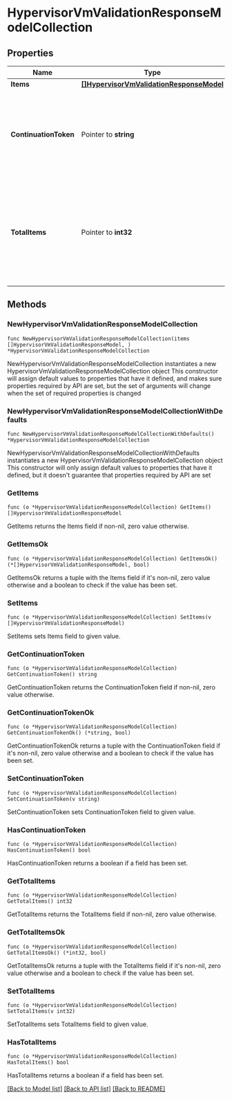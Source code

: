 # HypervisorVmValidationResponseModelCollection

## Properties

Name | Type | Description | Notes
------------ | ------------- | ------------- | -------------
**Items** | [**[]HypervisorVmValidationResponseModel**](HypervisorVmValidationResponseModel.md) | List of items. | 
**ContinuationToken** | Pointer to **string** | If present, indicates to the caller that the query was not complete, and they should call the API again specifying the continuation token as a query parameter. | [optional] 
**TotalItems** | Pointer to **int32** | Indicates the total number of items in the collection, which may be more than the number of Items returned, if there is a ContinuationToken.  Only returned in the response to &#x60;$search&#x60; APIs. | [optional] 

## Methods

### NewHypervisorVmValidationResponseModelCollection

`func NewHypervisorVmValidationResponseModelCollection(items []HypervisorVmValidationResponseModel, ) *HypervisorVmValidationResponseModelCollection`

NewHypervisorVmValidationResponseModelCollection instantiates a new HypervisorVmValidationResponseModelCollection object
This constructor will assign default values to properties that have it defined,
and makes sure properties required by API are set, but the set of arguments
will change when the set of required properties is changed

### NewHypervisorVmValidationResponseModelCollectionWithDefaults

`func NewHypervisorVmValidationResponseModelCollectionWithDefaults() *HypervisorVmValidationResponseModelCollection`

NewHypervisorVmValidationResponseModelCollectionWithDefaults instantiates a new HypervisorVmValidationResponseModelCollection object
This constructor will only assign default values to properties that have it defined,
but it doesn't guarantee that properties required by API are set

### GetItems

`func (o *HypervisorVmValidationResponseModelCollection) GetItems() []HypervisorVmValidationResponseModel`

GetItems returns the Items field if non-nil, zero value otherwise.

### GetItemsOk

`func (o *HypervisorVmValidationResponseModelCollection) GetItemsOk() (*[]HypervisorVmValidationResponseModel, bool)`

GetItemsOk returns a tuple with the Items field if it's non-nil, zero value otherwise
and a boolean to check if the value has been set.

### SetItems

`func (o *HypervisorVmValidationResponseModelCollection) SetItems(v []HypervisorVmValidationResponseModel)`

SetItems sets Items field to given value.


### GetContinuationToken

`func (o *HypervisorVmValidationResponseModelCollection) GetContinuationToken() string`

GetContinuationToken returns the ContinuationToken field if non-nil, zero value otherwise.

### GetContinuationTokenOk

`func (o *HypervisorVmValidationResponseModelCollection) GetContinuationTokenOk() (*string, bool)`

GetContinuationTokenOk returns a tuple with the ContinuationToken field if it's non-nil, zero value otherwise
and a boolean to check if the value has been set.

### SetContinuationToken

`func (o *HypervisorVmValidationResponseModelCollection) SetContinuationToken(v string)`

SetContinuationToken sets ContinuationToken field to given value.

### HasContinuationToken

`func (o *HypervisorVmValidationResponseModelCollection) HasContinuationToken() bool`

HasContinuationToken returns a boolean if a field has been set.

### GetTotalItems

`func (o *HypervisorVmValidationResponseModelCollection) GetTotalItems() int32`

GetTotalItems returns the TotalItems field if non-nil, zero value otherwise.

### GetTotalItemsOk

`func (o *HypervisorVmValidationResponseModelCollection) GetTotalItemsOk() (*int32, bool)`

GetTotalItemsOk returns a tuple with the TotalItems field if it's non-nil, zero value otherwise
and a boolean to check if the value has been set.

### SetTotalItems

`func (o *HypervisorVmValidationResponseModelCollection) SetTotalItems(v int32)`

SetTotalItems sets TotalItems field to given value.

### HasTotalItems

`func (o *HypervisorVmValidationResponseModelCollection) HasTotalItems() bool`

HasTotalItems returns a boolean if a field has been set.


[[Back to Model list]](../README.md#documentation-for-models) [[Back to API list]](../README.md#documentation-for-api-endpoints) [[Back to README]](../README.md)


